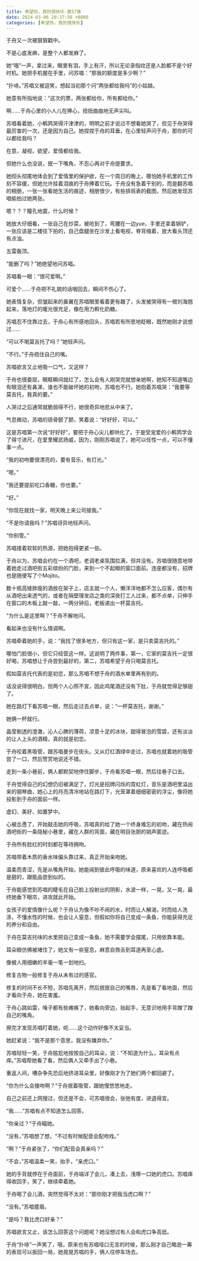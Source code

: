 ```yaml
---
title: 希望你，真的很快乐-第57章
date: 2024-03-06 20:37:56 +0800
categories: [希望你，真的很快乐]
---
```


于舟又一次被狠狠戳中。

不是心底发麻，是整个人都发麻了。

她“哦”一声，拿过来，眼里有泪，手上有汗，所以无论录指纹还是人脸都不是个好时机。她把手机握在手里，问苏唱：“那我的额度是多少啊？”

“扑哧。”苏唱又被逗笑，想起当初那个问“两张都给我吗”的小姑娘。

她意有所指地说：“这次的票，两张都给你，所有都给你。”

啊……于舟心里的小人儿在捧心，扭扭曲曲地无声尖叫。

苏唱看着她，小鹌鹑哭得汗津津的，明明之前才说过不想看她哭了，但见于舟哭得最厉害的一次，还是因为自己。她捏捏于舟的耳垂，在心里轻声问于舟，那你的可以都给我吗？

在意，凝视，欲望，爱情都给我。

但她什么也没说，抿一下嘴角，不忍心再对于舟提要求。

她彻头彻尾地体会到了爱情里的保护欲，在一个周日的晚上，哪怕她手机里的工作刻不容缓，但她允许挂着泪痕的于舟捧着它玩。于舟没有急着干别的，而是翻苏唱的相册，一张一张看她生活的痕迹，相册很少，有些排班表的截图，然后她发现苏唱偷拍过她两张。

嗯？？？瞳孔地震，什么时候？

她放大仔细看，一张自己在炒菜，被呛到了，弯腰在一边yue，手里还拿着锅铲，一张应该是二楼往下拍的，自己盘腿坐在沙发上看电视，脊背缩着，放大看头顶还有点油。

五雷轰顶。

“能删了吗？”她绝望地问苏唱。

苏唱看一眼：“很可爱啊。”

可爱个……于舟把不礼貌的话咽回去，瞬间不伤心了。

她表情复杂，但皱起来的鼻翼在苏唱眼里看着更有趣了，头发被哭得有一根刘海翘起来，落地灯的暖光很充足，像在用力孵化奶糖。

苏唱忍不住靠过去，于舟心有所感地回头，苏唱若有所思地眨眼，既然她刚才说想过……

“可以不喝莫吉托了吗？”她轻声问。

“不行。”于舟捂住自己的嘴。

苏唱欲言又止地吸一口气，又这样？

于舟也很委屈，眼眶瞬间就红了，怎么会有人刚哭完就想亲她啊，她知不知道嘴边有眼泪还有鼻涕，谁也不能破坏她的初吻，苏唱也不行。她抱着苏唱哭：“我要等莫吉托，我真的要。”

人哭过之后通常就脆弱得不行，她很奇异地悲从中来了。

气息微动，苏唱的锁骨颤了颤，笑着说：“好好好，可以。”

这是苏唱第一次说“好好好”，要把于舟心尖儿都哄化了。于是受宠爱的小鹌鹑学会了得寸进尺，在爱里耀武扬威，因为，刚刚苏唱说了，她可以任性一点，可以不懂事一点。

“我的初吻要很漂亮的，要有音乐，有灯光。”

“嗯。”

“我还要提前吃口香糖，你也要。”

“好。”

“你现在就找一家，明天晚上来公司接我。”

“不是你请我吗？”苏唱讶异地轻声问。

“你别管。”

苏唱搂着软软的热源，把她抱得更紧一些。

于舟以为，苏唱会约在一个酒吧，老调老桌氛围拉满，但并没有。苏唱很随意地带着她走过酒吧街五彩缤纷的门脸，来到一个不起眼的窗口面前。连座都没有，招牌也是随便写了个Mojito。

数十瓶高矮胖瘦的酒放在架子上，店主就一个人，懒洋洋地都不怎么应客，偶尔有从酒吧出来透气的，或者在隔壁理发店之类的深夜打工人过来，都不点单，只伸手在窗口的木板上敲一敲，一两分钟后，老板递出一杯莫吉托。

“为什么是这里啊？”于舟不解地问。

看起来也没有什么情调啊。

苏唱牵着她的手，说：“我找了很多地方，但只有这一家，是只卖莫吉托的。”

哪怕门脸很小，但它只经营这一样。这说明了两件事，第一，它家的莫吉托一定很好喝，苏唱想让于舟尝到最好的，第二，苏唱希望于舟只喝莫吉托。

假如莫吉托代表的是初恋，那么苏唱不想于舟的酒水单里再有别的。

话没说得很明白，但两个人心照不宣，因此鸡尾酒还没有下肚，于舟就觉得足够甜了。

她在路灯下看苏唱一眼，然后走过去点单，说：“一杯莫吉托，谢谢。”

她俩一杯就行。

晶莹剔透的澄澈，沁人心脾的薄荷，凉意十足的冰块，甜得冒泡的雪碧，还有淡淡的让人上头的酒精，真的就是初恋。

于舟咬着黑吸管，跟苏唱曼步在街头。又从灯红酒绿中走过，苏唱也就着她的吸管尝了一口，然后赞赏地说还不错。

走到一条小巷前，俩人都默契地停住脚步，于舟看苏唱一眼，然后往巷子口去。

于舟觉得自己的幻想仍旧被满足了，灯光是招牌闪烁的霓虹灯，音乐是酒吧里溢出来的钢琴曲，她心上的月亮清冷地站在路灯下，光笼罩着细细密密的浮尘，像将她投影到于舟的面前一样。

虚幻、美好、如置梦中。

心被怂恿了，开始敲击她的呼吸，苏唱真的给了她一个终身难忘的初吻，藏在热闹酒吧街的一条隐秘小巷里，藏在人群的背面，藏在明目张胆的销声匿迹。

于舟所有脸红的时刻都在等待拥吻。

苏唱带着木质的香水味偏头靠过来，真正开始亲吻她。

温柔而青涩，先是从嘴角开始，她能闻到彼此呼吸的味道，原来喜欢的人连呼吸都是甜的，跟能品尝到似的。

于舟能感觉到苏唱的睫毛在自己脸上投射出的阴影，水波一样，一晃，又一晃，最终她垂下眼帘，进攻就此开始。

女孩子的爱情像什么呢？于舟认为像不吵不闹的水，时而让人解渴，时而给人洗涤，不懂水性的时候，也会让人窒息，但假如你将自己变成一条鱼，你能获得充足的养分和自由。

于舟在莫吉托味的水里把自己变成一条鱼，她不需要学会摆尾，只用依靠本能。

耳朵眼仿佛被堵住了，她又有一些窒息，麻意自唇舌到耳道再至心底。

像被人用细嫩的羊毫一笔一划地扫。

修复古物一般修复于舟从未有过的感官。

修复的时间不长不短，苏唱先离开，然后抿抿自己的嘴唇，先是看了看地面，然后才看向于舟，她在害羞。

于舟心跳如雷，嗓子都有些瘫痪了，她看向旁边，抬起手，无意识地用手背蹭了蹭自己的嘴角。

擦完才发现苏唱盯着她，呃……这个动作好像不太妥当。

她赶紧说：“我不是那个意思，我没有嫌弃你。”

苏唱轻轻一笑，于舟尴尬地按按自己的耳朵，说：“不知道为什么，耳朵有点痒。”苏唱帮她看了看，然后俩人又牵手出了小巷。

重返人间，嘈杂争先恐后地挤进耳朵里，好像刚才为了她们两个都回避了。

“你为什么会接吻啊？”于舟抿着吸管，跟她慢悠悠地走。

自己之前还上网搜过，但还是不会，可苏唱很会，张弛有度，进退得宜。

“我……”苏唱有点不知道怎么回答。

“你亲过？”于舟瞄她。

“没有，”苏唱想了想，“不过有时候配音会配吻戏。”

“啊？”于舟紧张了，“你们配音会真亲吗？”

“不会，”苏唱温柔一笑，抬手，“亲虎口。”

她的手背就停在于舟面前，于舟端详了会儿，凑上去，浅啄一口她的虎口。苏唱痒得收回手，笑了，继续牵着她。

于舟喝了会儿酒，突然觉得不太对：“那你刚才把我当虎口啊？”

“没有。”苏唱蹙眉。

“是吗？我比虎口好亲？”

苏唱欲言又止，该怎么回答这个问题呢？她没想过有人会和虎口争高低。

于舟“扑哧”一声笑了，哦，原来也有苏唱哑口无言的时候，那么刚才自己略逊一筹的表现可以扳回一局，她晃晃苏唱的手，俩人往停车场去。

